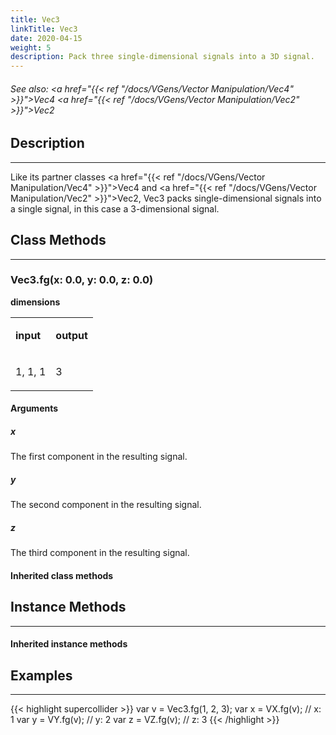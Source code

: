 ```yaml
---
title: Vec3
linkTitle: Vec3
date: 2020-04-15
weight: 5
description: Pack three single-dimensional signals into a 3D signal.
---
```

<!-- generated file, please edit the original .schelp file(in the Scintillator repository) and then run schelpToMarkDown.scdscript to regenerate. -->
###### See also: <a href="{{< ref "/docs/VGens/Vector Manipulation/Vec4" >}}">Vec4</a> <a href="{{< ref "/docs/VGens/Vector Manipulation/Vec2" >}}">Vec2</a> 



## Description
---



Like its partner classes <a href="{{< ref "/docs/VGens/Vector Manipulation/Vec4" >}}">Vec4</a> and <a href="{{< ref "/docs/VGens/Vector Manipulation/Vec2" >}}">Vec2</a>, Vec3 packs single-dimensional signals into a single signal, in this case a 3-dimensional signal.



## Class Methods
---



### Vec3.fg(x: 0.0, y: 0.0, z: 0.0)



<strong>dimensions</strong>


<table>
<tr><td>

<strong>input</strong>

</td><td>

<strong>output</strong>

</td></tr>
<tr><td>

1, 1, 1

</td><td>

3

</td></tr>

</table>


#### Arguments

##### x



The first component in the resulting signal.



##### y



The second component in the resulting signal.



##### z



The third component in the resulting signal.





#### Inherited class methods



## Instance Methods
---



#### Inherited instance methods



## Examples
---



{{< highlight supercollider >}}
var v = Vec3.fg(1, 2, 3);
var x = VX.fg(v); // x: 1
var y = VY.fg(v); // y: 2
var z = VZ.fg(v); // z: 3
{{< /highlight >}}





